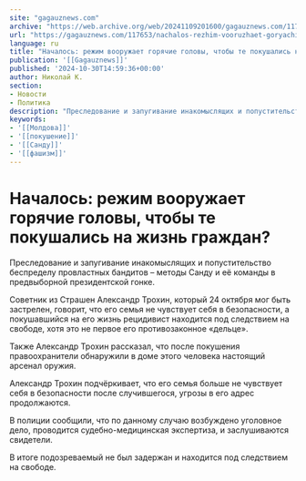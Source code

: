 ```yaml
---
site: "gagauznews.com"
archive: "https://web.archive.org/web/20241109201600/gagauznews.com/117653/nachalos-rezhim-vooruzhaet-goryachie-golovy-chtoby-te-pokushalis-na-zhizn-grazhdan.html"
url: "https://gagauznews.com/117653/nachalos-rezhim-vooruzhaet-goryachie-golovy-chtoby-te-pokushalis-na-zhizn-grazhdan.html"
language: ru
title: "Началось: режим вооружает горячие головы, чтобы те покушались на жизнь граждан?"
publication: '[[Gagauznews]]'
published: '2024-10-30T14:59:36+00:00'
author: Николай К.
section:
- Новости
- Политика
description: "Преследование и запугивание инакомыслящих и попустительство беспределу провластных бандитов – методы Санду и её команды в предвыборной президентской гонке. Советник из Страшен Александр Трохин, который 24 октября мог быть застрелен, говорит, что его семья не чувствует себя в безопасности, а покушавшийся на его жизнь рецидивист находится под следствием на свободе, хотя это не первое его противозаконное «дельце». Также Александр Трохин рассказал, что после покушения правоохранители обнаружили в доме этого человека настоящий арсенал оружия. Александр Трохин подчёркивает, что его семья больше не чувствует себя в безопасности после случившегося, угрозы в его адрес продолжаются. В полиции сообщили, что по данному случаю возбуждено […]"
keywords:
- '[[Молдова]]'
- '[[покушение]]'
- '[[Санду]]'
- '[[фашизм]]'
---
```


# Началось: режим вооружает горячие головы, чтобы те покушались на жизнь граждан?

Преследование и запугивание инакомыслящих и попустительство беспределу провластных бандитов – методы Санду и её команды в предвыборной президентской гонке.

Советник из Страшен Александр Трохин, который 24 октября мог быть застрелен, говорит, что его семья не чувствует себя в безопасности, а покушавшийся на его жизнь рецидивист находится под следствием на свободе, хотя это не первое его противозаконное «дельце».

Также Александр Трохин рассказал, что после покушения правоохранители обнаружили в доме этого человека настоящий арсенал оружия.

Александр Трохин подчёркивает, что его семья больше не чувствует себя в безопасности после случившегося, угрозы в его адрес продолжаются.

В полиции сообщили, что по данному случаю возбуждено уголовное дело, проводится судебно-медицинская экспертиза, и заслушиваются свидетели.

В итоге подозреваемый не был задержан и находится под следствием на свободе.